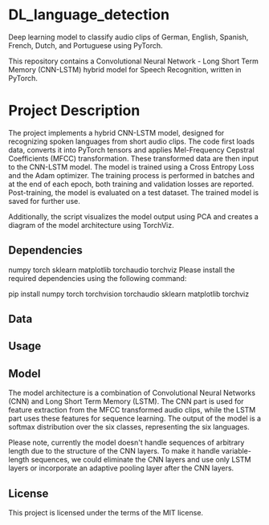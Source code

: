 # DL_language_detection
Deep learning model to classify audio clips of German, English, Spanish, French, Dutch, and Portuguese using PyTorch.


This repository contains a Convolutional Neural Network - Long Short Term Memory (CNN-LSTM) hybrid model for Speech Recognition, written in PyTorch.

# Project Description
The project implements a hybrid CNN-LSTM model, designed for recognizing spoken languages from short audio clips. The code first loads data, converts it into PyTorch tensors and applies Mel-Frequency Cepstral Coefficients (MFCC) transformation. These transformed data are then input to the CNN-LSTM model. The model is trained using a Cross Entropy Loss and the Adam optimizer. The training process is performed in batches and at the end of each epoch, both training and validation losses are reported. Post-training, the model is evaluated on a test dataset. The trained model is saved for further use.

Additionally, the script visualizes the model output using PCA and creates a diagram of the model architecture using TorchViz.


## Dependencies
numpy
torch
sklearn
matplotlib
torchaudio
torchviz
Please install the required dependencies using the following command:

pip install numpy torch torchvision torchaudio sklearn matplotlib torchviz

## Data

## Usage

## Model
The model architecture is a combination of Convolutional Neural Networks (CNN) and Long Short Term Memory (LSTM). The CNN part is used for feature extraction from the MFCC transformed audio clips, while the LSTM part uses these features for sequence learning. The output of the model is a softmax distribution over the six classes, representing the six languages.

Please note, currently the model doesn't handle sequences of arbitrary length due to the structure of the CNN layers. To make it handle variable-length sequences, we could eliminate the CNN layers and use only LSTM layers or incorporate an adaptive pooling layer after the CNN layers.

## License
This project is licensed under the terms of the MIT license.